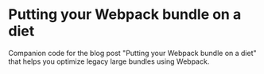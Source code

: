 # Putting your Webpack bundle on a diet

Companion code for the blog post "Putting your Webpack bundle on a diet" that helps you optimize legacy large bundles using Webpack.
